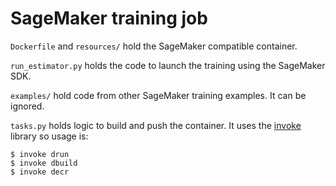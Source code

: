 # SageMaker training job

`Dockerfile` and `resources/` hold the SageMaker compatible container.

`run_estimator.py` holds the code to launch the training using the SageMaker SDK.

`examples/` hold code from other SageMaker training examples. It can be ignored.

`tasks.py` holds logic to build and push the container. It uses the [invoke](http://www.pyinvoke.org/) library so usage is:

```
$ invoke drun
$ invoke dbuild
$ invoke decr
```
